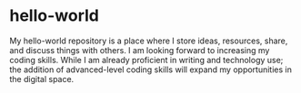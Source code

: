 # hello-world
My hello-world repository is a place where I store ideas, resources, share, and discuss things with others.
I am looking forward to increasing my coding skills. While I am already proficient in writing and technology use; the addition of advanced-level coding skills will expand my opportunities in the digital space.
